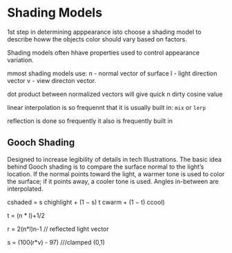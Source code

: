 # Shading Models

1st step in determining apppearance isto choose a shading model to describe howw the objects color should vary based on factors.

Shading models often hhave properties used to  control appearance variation.

mmost shading models use:
n - normal vector of surface
l - light direction vector
v - view directon vector.

dot product between normalized vectors will give quick n dirty cosine value

linear interpolation  is so frequennt that it is usually built in:
`mix` or `lerp`

reflection is done so frequently it also is frequently built in

## Gooch Shading

Designed to increase legibility of details in tech lllustrations.
The basic idea behind Gooch shading is to compare the surface normal to the light’s location.
If the normal points toward the light, a warmer tone is used to color the surface; if it points away, a cooler tone is used.
Angles in-between are interpolated.

cshaded = s chighlight + (1 − s) t cwarm + (1 − t) ccool)

t = (n * l)+1/2

r = 2(n*l)n-1 // reflected light vector

s = (100(r*v) - 97) ///clamped (0,1)

